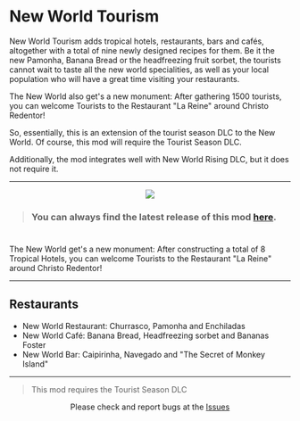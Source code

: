 # New World Tourism

<p align="left">
New World Tourism adds tropical hotels, restaurants, bars and cafés, altogether with a total of nine newly designed recipes for them. Be it the new Pamonha, Banana Bread or the headfreezing fruit sorbet, the tourists cannot wait to taste all the new world specialities, as well as your local population who will have a great time visiting your restaurants.

The New World also get's a new monument: After gathering 1500 tourists, you can welcome Tourists to the Restaurant "La Reine" around Christo Redentor!

So, essentially, this is an extension of the tourist season DLC to the New World. Of course, this mod will require the Tourist Season DLC.

Additionally, the mod integrates well with New World Rising DLC, but it does not require it.
</p>

---

<p align="center">
    <img src="https://raw.githubusercontent.com/anno-mods/New-World-Tourism/master/doc/screen0.jpg"
>
</p>

> ### You can always find the latest release of this mod [here](https://github.com/anno-mods/New-World-Tourism/releases/latest).

<h1></h1>

<p align="left">
    The New World get's a new monument: After constructing a total of 8 Tropical Hotels, you can welcome Tourists to the Restaurant "La Reine" around Christo Redentor!
</p>

---

## Restaurants

- New World Restaurant: Churrasco, Pamonha and Enchiladas
- New World Café: Banana Bread, Headfreezing sorbet and Bananas Foster
- New World Bar: Caipirinha, Navegado and "The Secret of Monkey Island"
  
---

> This mod requires the Tourist Season DLC

<p align="center">Please check and report bugs at the <a href="https://github.com/anno-mods/New-World-Tourism/issues">Issues</a></p>
<br />
